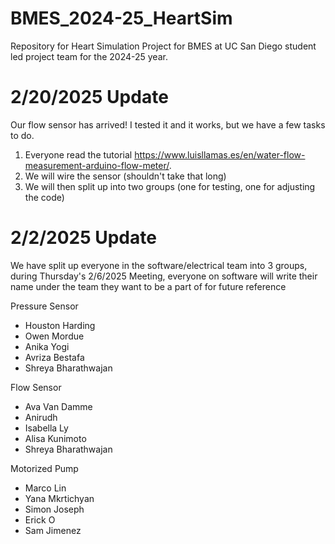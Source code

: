 # BMES_2024-25_HeartSim
Repository for Heart Simulation Project for BMES at UC San Diego student led project team for the 2024-25 year. 

# 2/20/2025 Update 

Our flow sensor has arrived! I tested it and it works, but we have a few tasks to do.
1. Everyone read the tutorial https://www.luisllamas.es/en/water-flow-measurement-arduino-flow-meter/.
2. We will wire the sensor (shouldn't take that long)
3. We will then split up into two groups (one for testing, one for adjusting the code)

# 2/2/2025 Update 
We have split up everyone in the software/electrical team into 3 groups, during Thursday's 2/6/2025 Meeting, everyone on software will write their name under the team they want to be a part of for future reference

Pressure Sensor
- Houston Harding
- Owen Mordue
- Anika Yogi
- Avriza Bestafa
- Shreya Bharathwajan


Flow Sensor 
- Ava Van Damme
- Anirudh
- Isabella Ly
- Alisa Kunimoto
- Shreya Bharathwajan

Motorized Pump
- Marco Lin
- Yana Mkrtichyan
- Simon Joseph
- Erick O
- Sam Jimenez
